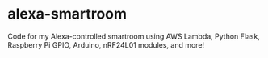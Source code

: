 # alexa-smartroom
Code for my Alexa-controlled smartroom using AWS Lambda, Python Flask, Raspberry Pi GPIO, Arduino, nRF24L01 modules, and more!
